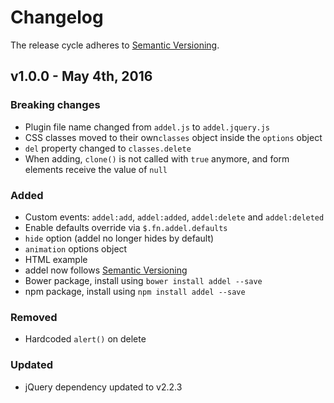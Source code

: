 # Changelog
The release cycle adheres to [Semantic Versioning](http://semver.org/).


## v1.0.0 - May 4th, 2016
### Breaking changes
- Plugin file name changed from `addel.js` to `addel.jquery.js`
- CSS classes moved to their own`classes`  object inside the `options` object
- `del` property changed to `classes.delete`
- When adding, `clone()` is not called with `true` anymore, and form elements receive the value of `null`

### Added
- Custom events: `addel:add`, `addel:added`, `addel:delete` and `addel:deleted`
- Enable defaults override via `$.fn.addel.defaults`
- `hide` option (addel no longer hides by default)
- `animation` options object
- HTML example
- addel now follows [Semantic Versioning](http://semver.org/)
- Bower package, install using `bower install addel --save`
- npm package, install using `npm install addel --save`

### Removed
- Hardcoded `alert()` on delete

### Updated
- jQuery dependency updated to v2.2.3